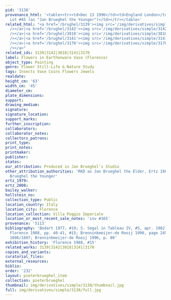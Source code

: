 ```yaml
---
pid: '3138'
provenance_html: '<table><tr><td>Dec 13 1996</td><td>England London</td><td>Sale Christie''s
  Lot #45 (as "Jan Brueghel the Younger")</td></tr></table>'
related_html: "<a href='/brughel/3139'><img src='/img/derivatives/simple/3139/thumbnail.jpg'
  /></a>|<a href='/brughel/3142'><img src='/img/derivatives/simple/3142/thumbnail.jpg'
  /></a>|<a href='/brughel/3818'><img src='/img/derivatives/simple/3818/thumbnail.jpg'
  /></a>|<a href='/brughel/3141'><img src='/img/derivatives/simple/3141/thumbnail.jpg'
  /></a>|<a href='/brughel/3170'><img src='/img/derivatives/simple/3170/thumbnail.jpg'
  /></a>"
related_ids: 3139|3142|3818|3141|3170
label: Flowers in Earthenware Vase (Florence)
object_type: Painting
genre: Flower Still-Life & Nature Study
tags: Insects Vase Coins Flowers Jewels
realdate: 
height_cm: '63'
width_cm: '45'
diameter_cm: 
plate_dimensions: 
support: 
drawing_medium: 
signature: 
signature_location: 
support_marks: 
further_inscription: 
collaborators: 
collaborator_notes: 
collectors_patrons: 
print_type: 
print_notes: 
printmaker: 
publisher: 
states: 
our_attribution: Produced in Jan Brueghel's Studio
other_attribution_authorities: 'RKD as Jan Brueghel the Elder, Ertz 1984 #274 as Jan
  Brueghel the Younger'
ertz_1979: 
ertz_2008: 
bailey_walker: 
hollstein_no: 
collection_type: Public
location_country: Italy
location_city: Florence
location_collection: Villa Poggio Imperiale
location_or_most_recent_sale_notes: 'inv #165'
provenance: '5113'
bibliography: 'Bodart 1977, #19; S. Segal in Tableau IV, #5, apr. 1982, page 490;
  Florence 1988, pp. 40-41, #15; Brenninkmeijer-de Rooij 1990, page 245: type II,
  1606/1607; Brenninkmeijer-de Rooij 1996, p. 80'
exhibition_history: 'Florence 1988, #15'
related_works: 3139|3142|3818|3141|3170
copies_and_variants: 
curatorial_files: 
external_resources: 
biblio: 
order: '232'
layout: pieterbrueghel_item
collection: pieterbrueghel
thumbnail: img/derivatives/simple/3138/thumbnail.jpg
full: img/derivatives/simple/3138/full.jpg
---
```

